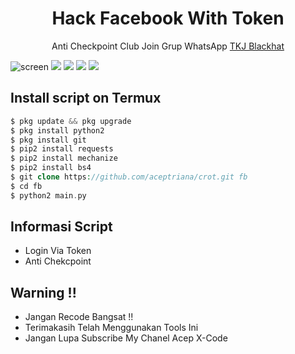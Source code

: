  <h1 align="center">
  Hack Facebook With Token
</h1>
</div>
<p align="center">
    Anti Checkpoint Club
Join Grup WhatsApp <a href="https://chat.whatsapp.com/HK8AZ6R8qXGEoSnmvM3gdB">TKJ Blackhat</a>
</p>


![screen](https://github.com/KINGTEBE-404/FbTools/blob/Kingtebe/IMG_20201106_160918.jpg)
   ![](https://img.shields.io/badge/Language-2-blue) ![](https://img.shields.io/badge/Python-2.7-green) ![](https://img.shields.io/badge/Size-5.3MB-orange) ![](https://img.shields.io/badge/Relase-20-08-20-brightgreen)

## Install script on Termux
```php
$ pkg update && pkg upgrade
$ pkg install python2
$ pkg install git
$ pip2 install requests
$ pip2 install mechanize
$ pip2 install bs4
$ git clone https://github.com/aceptriana/crot.git fb
$ cd fb
$ python2 main.py
```

## Informasi Script
+ Login Via Token
+ Anti Chekcpoint

## Warning !!
+ Jangan Recode Bangsat !!
+ Terimakasih Telah Menggunakan Tools Ini 
+ Jangan Lupa Subscribe My Chanel Acep X-Code
